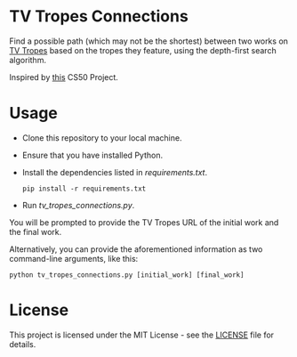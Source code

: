 # TV Tropes Connections
 
Find a possible path (which may not be the shortest) between two works on [TV Tropes](https://tvtropes.org/) based on the tropes they feature, using the depth-first search algorithm.

Inspired by [this](https://cs50.harvard.edu/ai/2020/projects/0/degrees/) CS50 Project.

# Usage

- Clone this repository to your local machine.
- Ensure that you have installed Python.
- Install the dependencies listed in *requirements.txt*.
  
  ````
  pip install -r requirements.txt
  ````
- Run *tv_tropes_connections.py*.

You will be prompted to provide the TV Tropes URL of the initial work and the final work.

Alternatively, you can provide the aforementioned information as two command-line arguments, like this:

````
python tv_tropes_connections.py [initial_work] [final_work]
````

# License

This project is licensed under the MIT License - see the [LICENSE](https://github.com/giovanni-cutri/tv-tropes-connections/blob/main/LICENSE) file for details.
